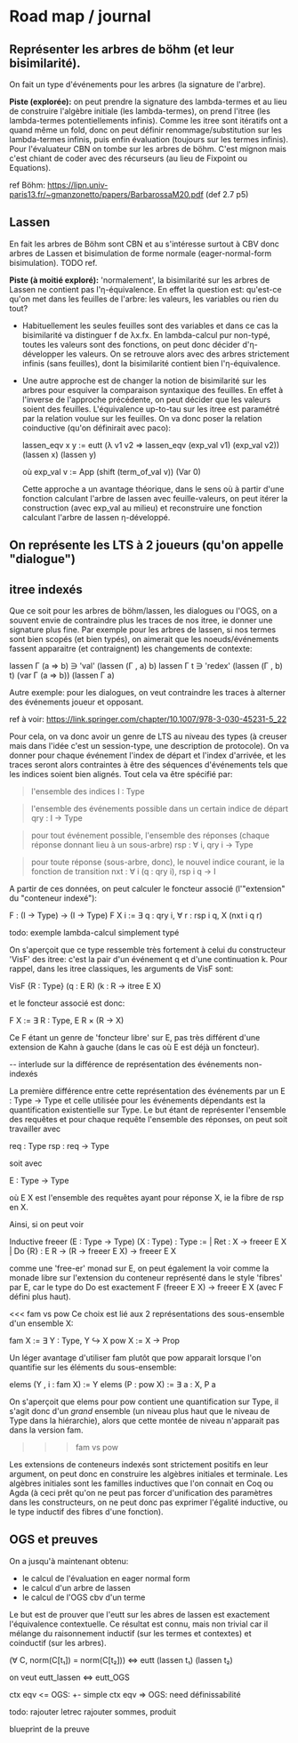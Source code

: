 # Road map / journal

## Représenter les arbres de böhm (et leur bisimilarité).

On fait un type d'événements pour les arbres (la signature de l'arbre).

**Piste (explorée):** on peut prendre la signature des lambda-termes et au lieu de
construire l'algèbre initiale (les lambda-termes), on prend l'itree (les
lambda-termes potentiellements infinis). Comme les itree sont itératifs ont a
quand même un fold, donc on peut définir renommage/substitution sur les
lambda-termes infinis, puis enfin évaluation (toujours sur les termes infinis).
Pour l'évaluateur CBN on tombe sur les arbres de böhm. C'est mignon mais c'est
chiant de coder avec des récurseurs (au lieu de Fixpoint ou Equations).

ref Böhm: https://lipn.univ-paris13.fr/~gmanzonetto/papers/BarbarossaM20.pdf
(def 2.7 p5)

## Lassen

En fait les arbres de Böhm sont CBN et au s'intéresse surtout à CBV
donc arbres de Lassen et bisimulation de forme normale
(eager-normal-form bisimulation). TODO ref.

**Piste (à moitié exploré):** 'normalement', la bisimilarité sur les
arbres de Lassen ne contient pas l'η-équivalence. En effet la
question est: qu'est-ce qu'on met dans les feuilles de
l'arbre: les valeurs, les variables ou rien du tout?

- Habituellement les seules feuilles sont des variables et dans ce cas
  la bisimilarité va distinguer f de λx.fx. En lambda-calcul pur
  non-typé, toutes les valeurs sont des fonctions, on peut donc
  décider d'η-développer les valeurs. On se retrouve alors avec des
  arbres strictement infinis (sans feuilles), dont la bisimilarité
  contient bien l'η-équivalence.

- Une autre approche est de changer la notion de bisimilarité sur les
  arbres pour esquiver la comparaison syntaxique des feuilles.  En
  effet à l'inverse de l'approche précédente, on peut décider que les
  valeurs soient des feuilles. L'équivalence up-to-tau sur les itree
  est paramétré par la relation voulue sur les feuilles. On va donc
  poser la relation coinductive (qu'on définirait avec paco):

  lassen_eqv x y := eutt (λ v1 v2 ⇒ lassen_eqv (exp_val v1) (exp_val v2))
                         (lassen x)
                         (lassen y)

  où  exp_val v := App (shift (term_of_val v)) (Var 0)

  Cette approche a un avantage théorique, dans le sens où à partir
  d'une fonction calculant l'arbre de lassen avec feuille-valeurs, on
  peut itérer la construction (avec exp_val au milieu) et reconstruire
  une fonction calculant l'arbre de lassen η-développé.

## On représente les LTS à 2 joueurs (qu'on appelle "dialogue")

## itree indexés

Que ce soit pour les arbres de böhm/lassen, les dialogues ou l'OGS, on a
souvent envie de contraindre plus les traces de nos itree, ie donner une
signature plus fine. Par exemple pour les arbres de lassen, si nos termes sont
bien scopés (et bien typés), on aimerait que les noeuds/événements fassent
apparaitre (et contraignent) les changements de contexte:

  lassen Γ (a ⇒ b) ∋ 'val' (lassen (Γ , a) b)
  lassen Γ t ∋ 'redex' (lassen (Γ , b) t)
                       (var Γ (a ⇒ b))
                       (lassen Γ a)

Autre exemple: pour les dialogues, on veut contraindre les traces à alterner
des événements joueur et opposant.

ref à voir: https://link.springer.com/chapter/10.1007/978-3-030-45231-5_22

Pour cela, on va donc avoir un genre de LTS au niveau des types (à
creuser mais dans l'idée c'est un session-type, une description de
protocole). On va donner pour chaque événement l'index de départ
et l'index d'arrivée, et les traces seront alors contraintes à être des
séquences d'événements tels que les indices soient bien alignés. Tout
cela va être spécifié par:

  > l'ensemble des indices
  I : Type                    

  > l'ensemble des événements possible dans un certain indice de
  > départ
  qry : I → Type             

  > pour tout événement possible, l'ensemble des réponses (chaque
  > réponse donnant lieu à un sous-arbre)
  rsp : ∀ i, qry i → Type    

  > pour toute réponse (sous-arbre, donc), le nouvel indice courant,
  > ie la fonction de transition
  nxt : ∀ i (q : qry i), rsp i q → I

A partir de ces données, on peut calculer le foncteur associé
(l'"extension" du "conteneur indexé"):

  F : (I → Type) → (I → Type)
  F X i := ∃ q : qry i, ∀ r : rsp i q, X (nxt i q r)

todo: exemple lambda-calcul simplement typé

On s'aperçoit que ce type ressemble très fortement à celui du constructeur 'VisF'
des itree: c'est la pair d'un événement q et d'une continuation k. Pour rappel,
dans les itree classiques, les arguments de VisF sont:

  VisF {R : Type} (q : E R) (k : R -> itree E X)

et le foncteur associé est donc:

  F X := ∃ R : Type, E R × (R -> X)

Ce F étant un genre de 'foncteur libre' sur E, pas très différent
d'une extension de Kahn à gauche (dans le cas où E est déjà un foncteur).

-- interlude sur la différence de représentation des événements non-indexés

La première différence entre cette représentation des événements par
un E : Type → Type et celle utilisée pour les événements dépendants
est la quantification existentielle sur Type. Le but étant de représenter
l'ensemble des requêtes et pour chaque requête l'ensemble des réponses, on peut
soit travailler avec

  req : Type
  rsp : req → Type
  
soit avec

  E : Type → Type

où E X est l'ensemble des requêtes ayant pour réponse X, ie la fibre de rsp en X.

Ainsi, si on peut voir

  Inductive freeer (E : Type → Type) (X : Type) : Type :=
  | Ret : X → freeer E X
  | Do {R} : E R → (R → freeer E X) → freeer E X

comme une 'free-er' monad sur E, on peut également la voir comme la monade libre
sur l'extension du conteneur représenté dans le style 'fibres' par E, car le type
do Do est exactement F (freeer E X) -> freeer E X (avec F défini plus haut).

<<< fam vs pow
Ce choix est lié aux 2 représentations des sous-ensemble d'un ensemble X:

  fam X := ∃ Y : Type, Y ↪ X
  pow X := X → Prop

Un léger avantage d'utiliser fam plutôt que pow apparait lorsque l'on quantifie
sur les éléments du sous-ensemble:

  elems (Y , i : fam X) := Y
  elems (P : pow X) := ∃ a : X, P a

On s'aperçoit que elems pour pow contient une quantification sur Type,
il s'agit donc d'un *grand* ensemble (un niveau plus haut que le
niveau de Type dans la hiérarchie), alors que cette montée de niveau n'apparait
pas dans la version fam.
>>> fam vs pow

Les extensions de conteneurs indexés sont strictement positifs en leur
argument, on peut donc en construire les algèbres initiales et
terminale. Les algèbres initiales sont les familles inductives que
l'on connait en Coq ou Agda (à ceci prêt qu'on ne peut pas forcer
d'unification des paramètres dans les constructeurs, on ne peut donc
pas exprimer l'égalité inductive, ou le type inductif des fibres d'une
fonction).


## OGS et preuves

On a jusqu'à maintenant obtenu:

* le calcul de l'évaluation en eager normal form
* le calcul d'un arbre de lassen
* le calcul de l'OGS cbv d'un terme

Le but est de prouver que l'eutt sur les abres de lassen est exactement
l'équivalence contextuelle. Ce résultat est connu, mais non trivial car
il mélange du raisonnement inductif (sur les termes et contextes) et
coinductif (sur les arbres).

  (∀ C, norm(C[t₁]) = norm(C[t₂])) ⇔ eutt (lassen t₁) (lassen t₂)

on veut eutt_lassen <=> eutt_OGS

ctx eqv <= OGS: +- simple
ctx eqv => OGS: need définissabilité
  
todo:
  rajouter letrec
  rajouter sommes, produit

  blueprint de la preuve
